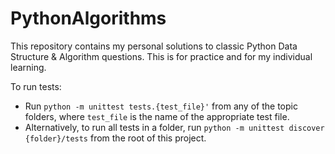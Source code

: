 # PythonAlgorithms

This repository contains my personal solutions to classic Python Data Structure &amp; Algorithm questions. This is for practice and for my individual learning.

To run tests:
- Run ```python -m unittest tests.{test_file}'``` from any of the topic folders, where ```test_file``` is the name of the appropriate test file.
- Alternatively, to run all tests in a folder, run ```python -m unittest discover {folder}/tests``` from the root of this project.
